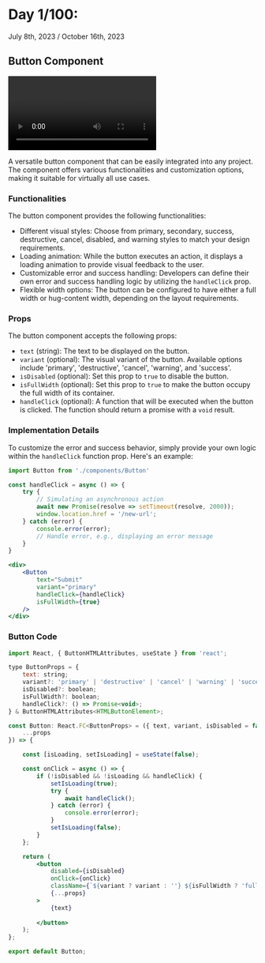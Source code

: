 # Day 1/100: 
July 8th, 2023 / October 16th, 2023


## Button Component

<video src="/button-demo.mp4" controls>
  Sorry, your browser doesn't support embedded videos.
</video>

A versatile button component that can be easily integrated into any project. The component offers various functionalities and customization options, making it suitable for virtually all use cases.

### Functionalities

The button component provides the following functionalities:

- Different visual styles: Choose from primary, secondary, success, destructive, cancel, disabled, and warning styles to match your design requirements.
- Loading animation: While the button executes an action, it displays a loading animation to provide visual feedback to the user.
- Customizable error and success handling: Developers can define their own error and success handling logic by utilizing the `handleClick` prop.
- Flexible width options: The button can be configured to have either a full width or hug-content width, depending on the layout requirements.

### Props

The button component accepts the following props:

- `text` (string): The text to be displayed on the button.
- `variant` (optional): The visual variant of the button. Available options include 'primary', 'destructive', 'cancel', 'warning', and 'success'.
- `isDisabled` (optional): Set this prop to `true` to disable the button.
- `isFullWidth` (optional): Set this prop to `true` to make the button occupy the full width of its container.
- `handleClick` (optional): A function that will be executed when the button is clicked. The function should return a promise with a `void` result.

### Implementation Details

To customize the error and success behavior, simply provide your own logic within the `handleClick` function prop. Here's an example:

```jsx
import Button from './components/Button' 

const handleClick = async () => {
    try {
        // Simulating an asynchronous action
        await new Promise(resolve => setTimeout(resolve, 2000)); 
        window.location.href = '/new-url';
    } catch (error) {
        console.error(error);
        // Handle error, e.g., displaying an error message
    }   
}

<div>
    <Button
        text="Submit"
        variant="primary"
        handleClick={handleClick}
        isFullWidth={true}
    />
</div>
```

### Button Code

```jsx
import React, { ButtonHTMLAttributes, useState } from 'react';

type ButtonProps = {
    text: string;
    variant?: 'primary' | 'destructive' | 'cancel' | 'warning' | 'success';
    isDisabled?: boolean;
    isFullWidth?: boolean;
    handleClick?: () => Promise<void>;
} & ButtonHTMLAttributes<HTMLButtonElement>;

const Button: React.FC<ButtonProps> = ({ text, variant, isDisabled = false, isFullWidth = false, handleClick,
    ...props
}) => {

    const [isLoading, setIsLoading] = useState(false);

    const onClick = async () => {
        if (!isDisabled && !isLoading && handleClick) {
            setIsLoading(true);
            try {
                await handleClick();
            } catch (error) {
                console.error(error);
            }
            setIsLoading(false);
        }
    };

    return (
        <button
            disabled={isDisabled}
            onClick={onClick}
            className={`${variant ? variant : ''} ${isFullWidth ? 'full-width' : ''} ${isLoading ? 'loading' : ''}`}
            {...props}
        >
            {text}
            
        </button>
    );
};

export default Button;


